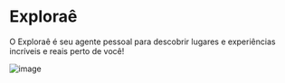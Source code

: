 # Exploraê
O Exploraê é seu agente pessoal para descobrir lugares e experiências incríveis e reais perto de você!

![image](https://github.com/user-attachments/assets/c11cdb0d-1542-41ad-8653-c21eb4ee5235)
